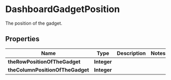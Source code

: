 

# DashboardGadgetPosition

The position of the gadget.

## Properties

| Name | Type | Description | Notes |
|------------ | ------------- | ------------- | -------------|
|**theRowPositionOfTheGadget** | **Integer** |  |  |
|**theColumnPositionOfTheGadget** | **Integer** |  |  |



